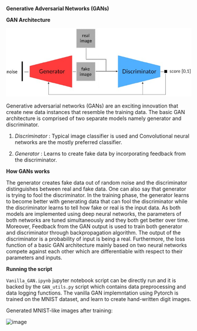 **Generative Adversarial Networks (GANs)**

**GAN Architecture**

![image2](https://github.com/DashankaNadeeshanDeSilva/GAN_with_PyTorch/blob/main/images/GAN%20architecture%20illustration.jpeg)

Generative adversarial networks (GANs) are an exciting innovation that create new data instances that resemble the training data. The basic GAN architecture is comprised of two separate models namely generator and discriminator. 

1. *Discriminator* : Typical image classifier is used and Convolutional neural networks are the mostly preferred classifier.

2. *Generator* : Learns to create fake data by incorporating feedback from the discriminator.

**How GANs works**

The generator creates fake data out of random noise and the discriminator distinguishes between real and fake data. One can also say that generator is trying to fool the discriminator. In the training phase, the generator learns to become better with generating data that can fool the discriminator while the discriminator learns to tell how fake or real is the input data. As both models are implemented using deep neural networks, the parameters of both networks are tuned simultaneously and they both get better over time. Moreover, Feedback from the GAN output is used to train both generator and discriminator through backpropagation algorithm. The output of the discriminator is a probability of input is being a real. Furthermore, the loss function of a basic GAN architecture mainly based on two neural networks compete against each other which are differentiable with respect to their parameters and inputs.



**Running the script**

```Vanilla_GAN.ipynb``` jupyter notebook script can be directly run and it is backed by the ```GAN_utils.py``` script which contains data preprocessing and data logging functions. The vanilla GAN implemntation using Pytorch is trained on the MNIST dataset, and learn to create hand-written digit images. 

Generated MNIST-like images after training:

![image](https://github.com/DashankaNadeeshanDeSilva/GAN_with_PyTorch/blob/main/images/GAN%20generated%20MNIST%20images.png)



